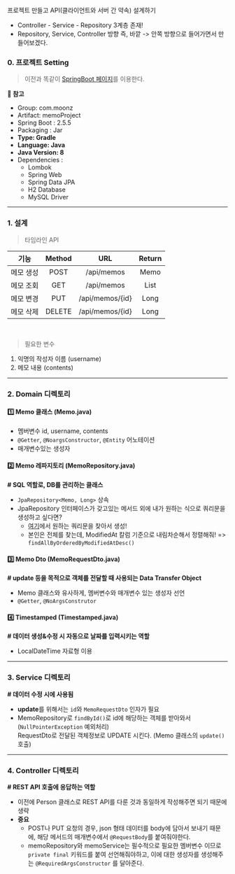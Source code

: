프로젝트 만들고 API(클라이언트와 서버 간 약속) 설계하기

- Controller - Service - Repository 3계층 존재!
- Repository, Service, Controller 방향 즉, 바깥 -> 안쪽 방향으로 들어가면서 만들어보겠다.

### 0. 프로젝트 Setting
> 이전과 똑같이 [SpringBoot 페이지](https://start.spring.io/)를 이용한다.<br>

**:bus: 참고**
- Group: com.moonz
- Artifact: memoProject
- Spring Boot : 2.5.5
- Packaging : Jar
- **Type: Gradle**
- **Language: Java**
- **Java Version: 8**
- Dependencies :
  - Lombok
  - Spring Web
  - Spring Data JPA
  - H2 Database
  - MySQL Driver
<hr>

### 1. 설계
> 타임라인 API <br>

| 기능 | Method | URL | Return |
| :-: | :-: | :-: | :-: | 
| 메모 생성 | POST | /api/memos | Memo |
| 메모 조회 | GET | /api/memos | List<Memo> |
| 메모 변경 | PUT | /api/memos/{id} | Long |
| 메모 삭제 | DELETE | /api/memos/{id} | Long |  
<br>
  
> 필요한 변수<br>
1) 익명의 작성자 이름 (username)
2) 메모 내용 (contents)
<hr>

### 2. Domain 디렉토리
#### :one: Memo 클래스 (Memo.java)
- 멤버변수 id, username, contents
- `@Getter`, `@NoargsConstructor`, `@Entity` 어노테이션
- 매개변수있는 생성자
  
#### 2️⃣ Memo 레파지토리 (MemoRepository.java)
**# SQL 역할로, DB를 관리하는 클래스**
- `JpaRepository<Memo, Long>` 상속
- JpaRepository 인터페이스가 갖고있는 메서드 외에 내가 원하는 식으로 쿼리문을 생성하고 싶다면?
  - [여기](https://docs.spring.io/spring-data/jpa/docs/current/reference/html/#jpa.query-methods)에서 원하는 쿼리문을 찾아서 생성!
  - 본인은 전체를 찾는데, ModifiedAt 칼럼 기준으로 내림차순해서 정렬해줘! => `findAllByOrderedByModifiedAtDesc()`
  
#### :three: Memo Dto (MemoRequestDto.java)
**# update 등을 목적으로 객체를 전달할 때 사용되는 Data Transfer Object**
- Memo 클래스와 유사하게, 멤버변수와 매개변수 있는 생성자 선언
- `@Getter`, `@NoArgsConstrutor`
  
#### 4️⃣ Timestamped (Timestamped.java)
**# 데이터 생성&수정 시 자동으로 날짜를 입력시키는 역할**
- LocalDateTime 자료형 이용
<hr>
  
### 3. Service 디렉토리
**# 데이터 수정 시에 사용됨**
- **update**를 위해서는 `id`와 `MemoRequestDto` 인자가 필요
- MemoRepository로 `findById()`로 id에 해당하는 객체를 받아와서 (`NullPointerException` 예외처리)<br>
  RequestDto로 전달된 객체정보로 UPDATE 시킨다. (Memo 클래스의 `update()` 호출)
<hr>  
  
### 4. Controller 디렉토리
**# REST API 호출에 응답하는 역할**
- 이전에 Person 클래스로 REST API를 다룬 것과 동일하게 작성해주면 되기 때문에 생략
- **중요**
  - POST나 PUT 요청의 경우, json 형태 데이터를 body에 담아서 보내기 때문에, 해당 메서드의 매개변수에서 `@RequestBody`를 붙여줘야한다.
  - memoRepository와 memoService는 필수적으로 필요한 멤버변수 이므로 <br>
  `private final` 키워드를 붙여 선언해줘야하고, 이에 대한 생성자를 생성해주는 `@RequiredArgsConstructor` 를 달아준다.
